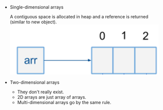 
- Single-dimensional arrays

    A contiguous space is allocated in heap and a reference is returned (similar to new object).
    ![array object in java](/assets/images/2024-04-21-22-34-45.png)

- Two-dimensional arrays
  - They don't really exist.
  - 2D arrays are just array of arrays.
  - Multi-dimensional arrays go by the same rule.